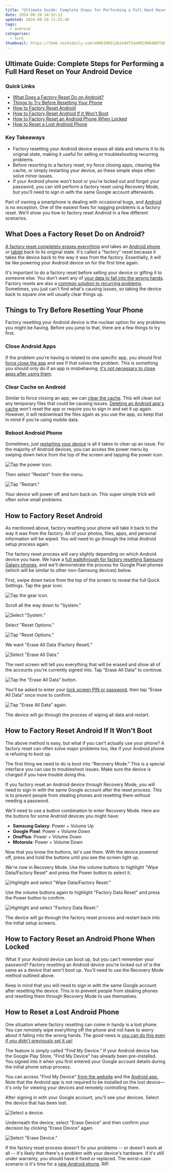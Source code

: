 ```yaml
---
title: "Ultimate Guide: Complete Steps for Performing a Full Hard Reset on Your Android Device"
date: 2024-08-28 14:32:13
updated: 2024-08-29 11:25:48
tags:
  - android
categories:
  - tech
thumbnail: https://thmb.techidaily.com/e086106512b2e9d753e081998408f58f33739fa1f0e7070951ebc50a7e45bfdb.jpg
---
```


## Ultimate Guide: Complete Steps for Performing a Full Hard Reset on Your Android Device

### Quick Links

* [What Does a Factory Reset Do on Android?](https://win-able.techidaily.com/expert-advice-for-solving-steam-cannot-update-cloud-library-issues/)
* [Things to Try Before Resetting Your Phone](https://phone-solutions.techidaily.com/in-2024-how-to-use-snapchat-location-spoofer-to-protect-your-privacy-on-lava-blaze-curve-5g-drfone-by-drfone-virtual-android/)
* [How to Factory Reset Android](https://extra-hints.techidaily.com/significant-concepts-in-interactive-tale-design/)
* [How to Factory Reset Android If It Won't Boot](https://digital-screen-recording.techidaily.com/new-resolving-fps-confusion-30vs60-for-high-quality-recordings-for-2024/)
* [How to Factory Reset an Android Phone When Locked](https://some-guidance.techidaily.com/in-2024-the-ultimate-guide-to-windows-10s-video-creation-capabilities/)
* [How to Reset a Lost Android Phone](https://some-techniques.techidaily.com/incor-writes-photo-kinetic-vibrance-for-2024/)

### Key Takeaways

* Factory resetting your Android device erases all data and returns it to its original state, making it useful for selling or troubleshooting recurring problems.
* Before resorting to a factory reset, try force closing apps, clearing the cache, or simply restarting your device, as these simple steps often solve minor issues.
* If your Android phone won't boot or you're locked out and forgot your password, you can still perform a factory reset using Recovery Mode, but you'll need to sign in with the same Google account afterwards.

 Part of owning a smartphone is dealing with occasional bugs, and [Android](https://extra-approaches.techidaily.com/sound-of-funny-ringtones-recommended-websites-for-2024/) is no exception. One of the easiest fixes for nagging problems is a factory reset. We'll show you how to factory reset Android in a few different scenarios.

##  What Does a Factory Reset Do on Android?

[A factory reset completely erases everything](https://win11.techidaily.com/unraveling-the-mystery-extracting-sids-from-users-on-windows-11/) and takes an [Android phone](https://twitter-videos.techidaily.com/hot-takes-highlight-twitters-trending-topics-for-2024/) or [tablet](https://youtube-sure.techidaily.com/16757146-updated-bite-sized-video-knowledge-now/) back to its original state. It's called a "factory" reset because it takes the device back to the way it was from the factory. Essentially, it will be like powering your Android device on for the first time again.

 It's important to do a factory reset before selling your device or gifting it to someone else. You don't want any of [your data to fall into the wrong hands](https://instagram-video-files.techidaily.com/new-in-2024-visual-storytelling-for-social-media-editing-vt-videos-in-fcpx/). Factory resets are also a [common solution to recurring problems](https://video-capture.techidaily.com/in-2024-premier-ios-tools-replicating-ps2-games/). Sometimes, you just can't find what's causing issues, so taking the device back to square one will usually clear things up.

##  Things to Try Before Resetting Your Phone

 Factory resetting your Android device is the nuclear option for any problems you might be having. Before you jump to that, there are a few things to try first.

###  Close Android Apps

 If the problem you're having is related to one specific app, you should first [force close the app](https://video-capture.techidaily.com/new-expert-tips-on-ipad-screen-casts-for-2024/) and see if that solves the problem. This is something you should only do if an app is misbehaving; [it's not necessary to close apps after using them](https://fox-blue.techidaily.com/updated-2024-approved-unpacking-virtual-reality-its-upside-and-downside/).

###  Clear Cache on Android

 Similar to force closing an app, we can [clear the cache](https://facebook-clips.techidaily.com/breakthroughs-in-fb-advertising-with-a-focus-on-video-content-mastery/). This will clean out any temporary files that could be causing issues. [Deleting an Android app's cache](https://facebook-record-videos.techidaily.com/new-download-and-relive-a-compreran-review-of-top-youtube-playlist-extractors-for-2024/) won't reset the app or require you to sign in and set it up again. However, it will redownload the files again as you use the app, so keep that in mind if you're using mobile data.

###  Reboot Android Phone

 Sometimes, just [restarting your device](https://location-fake.techidaily.com/3utools-virtual-location-not-working-on-apple-iphone-8-fix-now-drfone-by-drfone-virtual-ios/) is all it takes to clear up an issue. For the majority of Android devices, you can access the power menu by swiping down twice from the top of the screen and tapping the power icon.

![Tap the power icon.](https://static1.howtogeekimages.com/wordpress/wp-content/uploads/2023/09/screenshot_20230920_165238_nova-launcher.jpg) 

 Then select "Restart" from the menu.

![Tap "Restart."](https://static1.howtogeekimages.com/wordpress/wp-content/uploads/2023/09/screenshot_20230920_164723_nova-launcher.jpg) 

 Your device will power off and turn back on. This super simple trick will often solve small problems.

##  How to Factory Reset Android

 As mentioned above, factory resetting your phone will take it back to the way it was from the factory. All of your photos, files, apps, and personal information will be wiped. You will need to go through the initial Android setup process again.

 The factory reset process will vary slightly depending on which Android device you have. We have a [full walkthrough for factory resetting Samsung Galaxy phones](https://ios-unlock.techidaily.com/how-to-open-your-iphone-11-pro-without-a-home-button-by-drfone-ios/), and we'll demonstrate the process for Google Pixel phones (which will be similar to other non-Samsung devices) below.

 First, swipe down twice from the top of the screen to reveal the full Quick Settings. Tap the gear icon.

![Tap the gear icon.](https://static1.howtogeekimages.com/wordpress/wp-content/uploads/2023/09/screenshot_20230920-162358.png) 

 Scroll all the way down to "System."

![Select "System."](https://static1.howtogeekimages.com/wordpress/wp-content/uploads/2023/09/screenshot_20230920-164755.png) 

 Select "Reset Options."

![Tap "Reset Options."](https://static1.howtogeekimages.com/wordpress/wp-content/uploads/2023/09/screenshot_20230920-164816.png) 

 We want "Erase All Data (Factory Reset)."

![Select "Erase All Data."](https://static1.howtogeekimages.com/wordpress/wp-content/uploads/2023/09/screenshot_20230920-165007.png) 

 The next screen will tell you everything that will be erased and show all of the accounts you're currently signed into. Tap "Erase All Data" to continue.

![Tap the "Erase All Data" button.](https://static1.howtogeekimages.com/wordpress/wp-content/uploads/2023/09/screenshot_20230920-165117.png) 

 You'll be asked to enter your [lock screen PIN or password](https://twitter-videos.techidaily.com/in-2024-tweeted-timeline-capture-securing-your-social-media-videos/), then tap "Erase All Data" once more to confirm.

![Tap "Erase All Data" again.](https://static1.howtogeekimages.com/wordpress/wp-content/uploads/2023/09/2023-09-20_16-55-39.png) 

 The device will go through the process of wiping all data and restart.

##  How to Factory Reset Android If It Won't Boot

 The above method is easy, but what if you can't actually use your phone? A factory reset can often solve major problems too, like if your Android phone is refusing to boot up.

 The first thing we need to do is boot into "Recovery Mode." This is a special interface you can use to troubleshoot issues. Make sure the device is charged if you have trouble doing this.

 If you factory reset an Android device through Recovery Mode, you will need to sign in with the same Google account after the reset process. This is to prevent people from stealing phones and resetting them without needing a password.

 We'll need to use a button combination to enter Recovery Mode. Here are the buttons for some Android devices you might have:

* **Samsung Galaxy**: Power + Volume Up
* **Google Pixel**: Power + Volume Down
* **OnePlus**: Power + Volume Down
* **Motorola**: Power + Volume Down

 Now that you know the buttons, let's use them. With the device powered off, press and hold the buttons until you see the screen light up.

 We're now in Recovery Mode. Use the volume buttons to highlight "Wipe Data/Factory Reset" and press the Power button to select it.

![Highlight and select &quot;Wipe Data/Factory Reset.&quot;](https://static1.howtogeekimages.com/wordpress/wp-content/uploads/2016/03/PXL_20230125_163446433_2.jpg) 

 Use the volume buttons again to highlight "Factory Data Reset" and press the Power button to confirm.

![Highlight and select &quot;Factory Data Reset.&quot;](https://static1.howtogeekimages.com/wordpress/wp-content/uploads/2016/03/PXL_20230125_163516014_2.jpg) 

 The device will go through the factory reset process and restart back into the initial setup screens.

##  How to Factory Reset an Android Phone When Locked

 What if your Android device can boot up, but you can't remember your password? Factory resetting an Android device you're locked out of is the same as a device that won't boot up. You'll need to use the Recovery Mode method outlined above.

 Keep in mind that you will need to sign in with the same Google account after resetting the device. This is to prevent people from stealing phones and resetting them through Recovery Mode to use themselves.

##  How to Reset a Lost Android Phone

 One situation where factory resetting can come in handy is a lost phone. You can remotely wipe everything off the phone and not have to worry about it falling into the wrong hands. The good news is [you can do this even if you didn't previously set it up!](https://article-posts.techidaily.com/crafting-stunning-photography-mastering-hdr-merging-in-lightroom/) 

 The feature is simply called "Find My Device." If your Android device has the Google Play Store, "Find My Device" has already been pre-installed. You signed into it when you first entered your Google account details during the initial phone setup process.

 You can access "Find My Device" [from the website](https://redirect.viglink.com/?key=e7eab128eb8d1c53e14db14f4c632447&u=https%3A%2F%2Fwww.google.com%2Fandroid%2Fdevicemanager%3Fu%3D0&cuid=xid:fr1674665400aaa) and the [Android app.](https://redirect.viglink.com/?key=e7eab128eb8d1c53e14db14f4c632447&u=https%3A%2F%2Fplay.google.com%2Fstore%2Fapps%2Fdetails%3Fid%3Dcom.google.android.apps.adm&cuid=xid:fr1674665400aab) Note that the Android app is not required to be installed on the lost device—it's only for viewing your devices and remotely controlling them.

 After signing in with your Google account, you'll see your devices. Select the device that has been lost.

![Select a device.](https://static1.howtogeekimages.com/wordpress/wp-content/uploads/2023/09/2023-09-20_17-11-29.png) 

 Underneath the device, select "Erase Device" and then confirm your decision by clicking "Erase Device" again.

![Select "Erase Device."](https://static1.howtogeekimages.com/wordpress/wp-content/uploads/2023/09/2023-09-20_17-12-16.png) 

 If the factory reset process doesn't fix your problems -- or doesn't work at all -- it's likely that there's a problem with your device's hardware. If it's still under warranty, you should have it fixed or replaced. The worst-case scenario is it's time for a [new Android phone](https://twitter-videos.techidaily.com/hot-takes-highlight-twitters-trending-topics-for-2024/). RIP.

<ins class="adsbygoogle"
     style="display:block"
     data-ad-format="autorelaxed"
     data-ad-client="ca-pub-7571918770474297"
     data-ad-slot="1223367746"></ins>



<ins class="adsbygoogle"
     style="display:block"
     data-ad-client="ca-pub-7571918770474297"
     data-ad-slot="8358498916"
     data-ad-format="auto"
     data-full-width-responsive="true"></ins>
